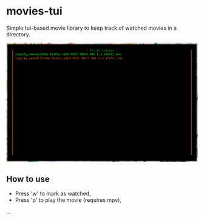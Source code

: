 # movies-tui

Simple tui-based movie library to keep track of watched movies in a directory.


![](img/screenshot.png)

## How to use

- Press 'w' to mark as watched, 
- Press 'p' to play the movie (requires mpv),

...
